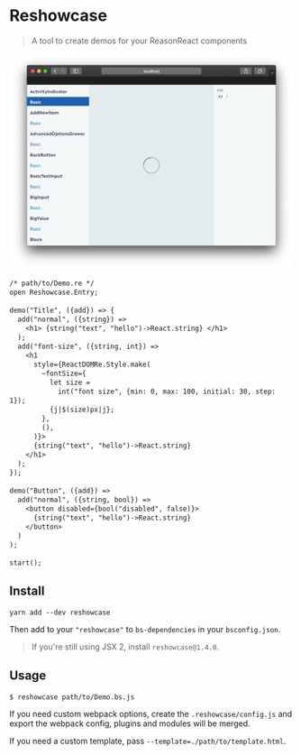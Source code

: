 # Reshowcase

> A tool to create demos for your ReasonReact components

![Screenshot](./example/example.png)

```reason
/* path/to/Demo.re */
open Reshowcase.Entry;

demo("Title", ({add}) => {
  add("normal", ({string}) =>
    <h1> {string("text", "hello")->React.string} </h1>
  );
  add("font-size", ({string, int}) =>
    <h1
      style={ReactDOMRe.Style.make(
        ~fontSize={
          let size =
            int("font size", {min: 0, max: 100, initial: 30, step: 1});
          {j|$(size)px|j};
        },
        (),
      )}>
      {string("text", "hello")->React.string}
    </h1>
  );
});

demo("Button", ({add}) =>
  add("normal", ({string, bool}) =>
    <button disabled={bool("disabled", false)}>
      {string("text", "hello")->React.string}
    </button>
  )
);

start();
```

## Install

```console
yarn add --dev reshowcase
```

Then add to your `"reshowcase"` to `bs-dependencies` in your `bsconfig.json`.

> If you're still using JSX 2, install `reshowcase@1.4.0`.

## Usage

```console
$ reshowcase path/to/Demo.bs.js
```

If you need custom webpack options, create the `.reshowcase/config.js` and export the webpack config, plugins and modules will be merged.

If you need a custom template, pass `--template=./path/to/template.html`.
